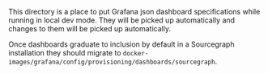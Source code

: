 This directory is a place to put Grafana json dashboard specifications while running in local dev mode.
They will be picked up automatically and changes to them will be picked up automatically.

Once dashboards graduate to inclusion by default in a Sourcegraph installation they should migrate to
`docker-images/grafana/config/provisioning/dashboards/sourcegraph`.
